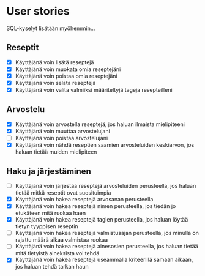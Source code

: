 # User stories

SQL-kyselyt lisätään myöhemmin...

## Reseptit

- [x] Käyttäjänä voin lisätä reseptejä
- [x] Käyttäjänä voin muokata omia reseptejäni
- [x] Käyttäjänä voin poistaa omia reseptejäni
- [x] Käyttäjänä voin selata reseptejä
- [x] Käyttäjänä voin valita valmiiksi määriteltyjä tageja resepteilleni

## Arvostelu

- [x] Käyttäjänä voin arvostella reseptejä, jos haluan ilmaista mielipiteeni
- [x] Käyttäjänä voin muuttaa arvostelujani
- [ ] Käyttäjänä voin poistaa arvostelujani
- [x] Käyttäjänä voin nähdä reseptien saamien arvosteluiden keskiarvon, jos haluan tietää muiden mielipiteen

## Haku ja järjestäminen

- [ ] Käyttäjänä voin järjestää reseptejä arvosteluiden perusteella, jos haluan tietää mitkä reseptit ovat suosituimpia
- [x] Käyttäjänä voin hakea reseptejä arvosanan perusteella
- [x] Käyttäjänä voin hakea reseptejä nimen perusteella, jos tiedän jo etukäteen mitä ruokaa haen
- [x] Käyttäjänä voin hakea reseptejä tagien perusteella, jos haluan löytää tietyn tyyppisen reseptin
- [ ] Käyttäjänä voin hakea reseptejä valmistusajan perusteella, jos minulla on rajattu määrä aikaa valmistaa ruokaa
- [ ] Käyttäjänä voin hakea reseptejä ainesosien perusteella, jos haluan tietää mitä tietyistä aineksista voi tehdä
- [x] Käyttäjänä voin hakea reseptejä useammalla kriteerillä samaan aikaan, jos haluan tehdä tarkan haun
